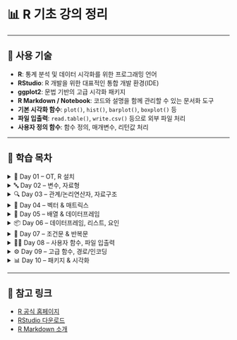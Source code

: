 # 📊 R 기초 강의 정리

---

## 🧰 사용 기술

- **R**: 통계 분석 및 데이터 시각화를 위한 프로그래밍 언어  
- **RStudio**: R 개발을 위한 대표적인 통합 개발 환경(IDE)  
- **ggplot2**: 문법 기반의 고급 시각화 패키지  
- **R Markdown / Notebook**: 코드와 설명을 함께 관리할 수 있는 문서화 도구  
- **기본 시각화 함수**: `plot()`, `hist()`, `barplot()`, `boxplot()` 등  
- **파일 입출력**: `read.table()`, `write.csv()` 등으로 외부 파일 처리  
- **사용자 정의 함수**: 함수 정의, 매개변수, 리턴값 처리

---

## 📅 학습 목차

<details>
<summary>📘 Day 01 – OT, R 설치</summary>
<br>
  
- 작업 환경 구축 (폴더 구조)
- R & RStudio 설치법
- 주석, 수업 방식 및 자료 접근 안내

<br>
</details>

<details>
<summary>🔤 Day 02 – 변수, 자료형</summary>
<br>
- 변수 선언 및 작명 규칙
- 주요 자료형 (numeric, character, logical)
- 산술 연산자 및 자료형 확인/변환 함수
</details>

<details>
<summary>🔍 Day 03 – 관계/논리연산자, 자료구조</summary>

- 관계 연산자 (`==`, `!=` 등)
- 논리 연산자 (`&`, `|`, `!`)
- R 기본 자료구조 개요 (vector, matrix 등)
</details>

<details>
<summary>📐 Day 04 – 벡터 & 매트릭스</summary>

- 벡터 생성 및 인덱싱
- 조건에 따른 요소 추출
- 매트릭스 생성과 행/열 요소 접근
</details>

<details>
<summary>🧮 Day 05 – 배열 & 데이터프레임</summary>

- 매트릭스 고급 사용 (rbind, cbind 등)
- 배열 생성 및 구조
- 데이터프레임 개요와 행열 구조 이해
</details>

<details>
<summary>📦 Day 06 – 데이터프레임, 리스트, 요인</summary>

- 데이터프레임 추가/수정/삭제
- 리스트 자료구조 이해
- 요인(factor) 자료형 및 특징
</details>

<details>
<summary>🔁 Day 07 – 조건문 & 반복문</summary>

- if / ifelse / switch 사용법
- for / while / repeat 반복문
- 조건식 활용 예시
</details>

<details>
<summary>🧑‍💻 Day 08 – 사용자 함수, 파일 입출력</summary>

- 사용자 정의 함수 구조
- 매개변수, 리턴값 이해
- 파일 읽기/쓰기 기초
</details>

<details>
<summary>⚙️ Day 09 – 고급 함수, 경로/인코딩</summary>

- 디폴트 & 가변 매개변수 함수
- 절대경로 vs 상대경로
- 파일 인코딩 개념
</details>

<details>
<summary>📊 Day 10 – 패키지 & 시각화</summary>

- 패키지 설치/로드/제거
- 기본 그래프 함수 (`plot`, `barplot`, `boxplot`)
- `ggplot2` 소개 및 기본 사용
</details>

---

## 📌 참고 링크

- [R 공식 홈페이지](https://www.r-project.org/)
- [RStudio 다운로드](https://posit.co/download/rstudio-desktop/)
- [R Markdown 소개](https://bookdown.org/yihui/rmarkdown/notebook.html)


